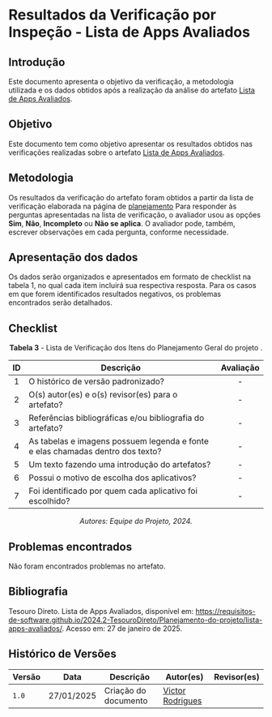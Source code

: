# Resultados da Verificação por Inspeção - Lista de Apps Avaliados

## Introdução

Este documento apresenta o objetivo da verificação, a metodologia utilizada e os dados obtidos após a realização da análise do artefato [Lista de Apps Avaliados](../../../Planejamento-do-projeto/lista-apps-avaliados.md).

## Objetivo

Este documento tem como objetivo apresentar os resultados obtidos nas verificações realizadas sobre o artefato [Lista de Apps Avaliados](../../../Planejamento-do-projeto/lista-apps-avaliados.md).

## Metodologia

Os resultados da verificação do artefato foram obtidos a partir da lista de verificação elaborada na página de [planejamento](../entrega1/planej2-e1.md) Para responder às perguntas apresentadas na lista de verificação, o avaliador usou as opções **Sim**, **Não**, **Incompleto** ou **Não se aplica**. O avaliador pode, também, escrever observações em cada pergunta, conforme necessidade.

## Apresentação dos dados

Os dados serão organizados e apresentados em formato de checklist na tabela 1, no qual cada item incluirá sua respectiva resposta. Para os casos em que forem identificados resultados negativos, os problemas encontrados serão detalhados.

## Checklist

<center>

**Tabela 3** - Lista de Verificação dos Itens do Planejamento Geral do projeto .

|        ID        | Descrição                                                                                                           | Avaliação  |
| :--------------: | ------------------------------------------------------------------------------------------------------------------- | :--------: | 
| 1 | O histórico de versão padronizado? | - |
| 2 | O(s) autor(es) e o(s) revisor(es) para o artefato? | - |
| 3 | Referências bibliográficas e/ou bibliografia do artefato? | - |
| 4 | As tabelas e imagens possuem legenda e fonte e elas chamadas dentro dos texto? | - |
| 5 | Um texto fazendo uma introdução do artefatos? | - |
| 6 | Possui o motivo de escolha dos aplicativos? | - |
| 7 | Foi identificado por quem cada aplicativo foi escolhido? | - | 

_Autores: Equipe do Projeto, 2024._

</center>

## Problemas encontrados

Não foram encontrados problemas no artefato.

## Bibliografia

Tesouro Direto. Lista de Apps Avaliados, disponível em: https://requisitos-de-software.github.io/2024.2-TesouroDireto/Planejamento-do-projeto/lista-apps-avaliados/. Acesso em: 27 de janeiro de 2025.


## Histórico de Versões

| Versão  | Data | Descrição | Autor(es) | Revisor(es) |
| -------- | ------ | ------ | ---------- | ---------- |
| `1.0` | 27/01/2025 | Criação do documento  | [Victor Rodrigues](https://github.com/ViictorHugoo) |  |
